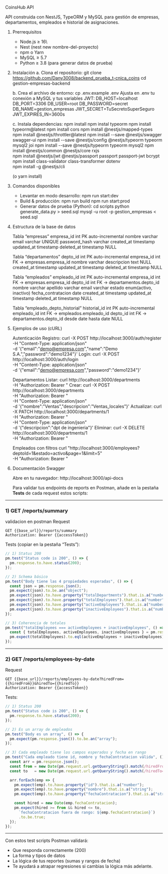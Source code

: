 CoinsHub API

API construida con NestJS, TypeORM y MySQL para gestión de empresas, departamentos, empleados e historial de asignaciones.

1. Prerrequisitos
   - Node.js ≥ 16\
   - Nest (nest new nombre-del-proyecto)
   - npm o Yarn
   - MySQL ≥ 5.7
   - Python ≥ 3.8 (para generar datos de prueba)

2. Instalación
   a. Clona el repositorio:
      git clone https://github.com/Dany3008/backend_prueba_t-cnica_coins
      cd gestion-empresas-backend

   b. Crea el archivo de entorno:
      cp .env.example .env
      Ajusta en .env tu conexión a MySQL y tus variables JWT:
         DB_HOST=localhost
         DB_PORT=3306
         DB_USER=root
         DB_PASSWORD=secret
         DB_NAME=gestion_empresas
         JWT_SECRET=TuSecretoSuperSeguro
         JWT_EXPIRES_IN=3600s

   c. Instala dependencias:
      npm install
      npm instal typeorm
      npm install typeorm@latest 
      npm install cors 
      npm install @nestjs/mapped-types 
      npm install @nestjs/throttler@latest 
      npm install --save @nestjs/swagger swagger-ui
      npm install --save @nestjs/config @nestjs/typeorm typeorm mysql2 joi
      npm install --save @nestjs/typeorm typeorm  mysql2 
      npm install @nestjs/common @nestjs/core rxjs      
      npm install @nestjs/jwt @nestjs/passport passport passport-jwt bcrypt                                                
      npm install class-validator class-transformer dotenv              
      npm install -g @nestjs/cli                                                     

      (o yarn install)

3. Comandos disponibles
   - Levantar en modo desarrollo:
       npm run start:dev
   - Build & producción:
       npm run build
       npm run start:prod
   - Generar datos de prueba (Python):
       cd scripts
       python generate_data.py > seed.sql
       mysql -u root -p gestion_empresas < seed.sql

4. Estructura de la base de datos

   Tabla “empresas”
     empresa_id     int PK auto-incremental
     nombre         varchar
     email          varchar UNIQUE
     password_hash  varchar
     created_at     timestamp
     updated_at     timestamp
     deleted_at     timestamp NULL

   Tabla “departamentos”
     depto_id       int PK auto-incremental
     empresa_id     int FK → empresas.empresa_id
     nombre         varchar
     descripcion    text NULL
     created_at     timestamp
     updated_at     timestamp
     deleted_at     timestamp NULL

   Tabla “empleados”
     empleado_id        int PK auto-incremental
     empresa_id         int FK → empresas.empresa_id
     depto_id           int FK → departamentos.depto_id
     nombre             varchar
     apellido           varchar
     email              varchar
     estado             enum(activo, inactivo)
     fecha_contratacion date
     created_at         timestamp
     updated_at         timestamp
     deleted_at         timestamp NULL

   Tabla “empleado_depto_historial”
     historial_id  int PK auto-incremental
     empleado_id   int FK → empleados.empleado_id
     depto_id      int FK → departamentos.depto_id
     desde         date
     hasta         date NULL

5. Ejemplos de uso (cURL)

   Autenticación
     Registro:
       curl -X POST http://localhost:3000/auth/register \
         -H "Content-Type: application/json" \
         -d '{"email":"demo@empresa.com","name":"Demo S.A.","password":"demo1234"}'
     Login:
       curl -X POST http://localhost:3000/auth/login \
         -H "Content-Type: application/json" \
         -d '{"email":"demo@empresa.com","password":"demo1234"}'

   Departamentos
     Listar:
       curl http://localhost:3000/departments \
         -H "Authorization: Bearer <TOKEN>"
     Crear:
       curl -X POST http://localhost:3000/departments \
         -H "Authorization: Bearer <TOKEN>" \
         -H "Content-Type: application/json" \
         -d '{"nombre":"Ventas","descripcion":"Ventas_locales"}'
     Actualizar:
       curl -X PATCH http://localhost:3000/departments/1 \
         -H "Authorization: Bearer <TOKEN>" \
         -H "Content-Type: application/json" \
         -d '{"descripcion":"dpt de ingenieria"}'
     Eliminar:
       curl -X DELETE http://localhost:3000/departments/1 \
         -H "Authorization: Bearer <TOKEN>"

   Empleados con filtros
     curl "http://localhost:3000/employees?deptoId=1&estado=activo&page=1&limit=5" \
       -H "Authorization: Bearer <TOKEN>"

6. Documentación Swagger

   Abre en tu navegador:
     http://localhost:3000/api-docs

    Para validar tus endpoints de reports en Postman, añade en la pestaña **Tests** de cada request estos scripts:

---

### 1) GET /reports/summary
validacion en postman
Request  
```
GET {{base_url}}/reports/summary
Authorization: Bearer {{accessToken}}
```

Tests (copiar en la pestaña “Tests”):

```js
// 1) Status 200
pm.test("Status code is 200", () => {
  pm.response.to.have.status(200);
});

// 2) Schema básico
pm.test("Body tiene las 4 propiedades esperadas", () => {
  const json = pm.response.json();
  pm.expect(json).to.be.an("object");
  pm.expect(json).to.have.property("totalDepartments").that.is.a("number");
  pm.expect(json).to.have.property("totalEmployees").that.is.a("number");
  pm.expect(json).to.have.property("activeEmployees").that.is.a("number");
  pm.expect(json).to.have.property("inactiveEmployees").that.is.a("number");
});

// 3) Coherencia de totales
pm.test("totalEmployees === activeEmployees + inactiveEmployees", () => {
  const { totalEmployees, activeEmployees, inactiveEmployees } = pm.response.json();
  pm.expect(totalEmployees).to.eql(activeEmployees + inactiveEmployees);
});
```

---

### 2) GET /reports/employees-by-date

Request  
```
GET {{base_url}}/reports/employees-by-date?hiredFrom={{hiredFrom}}&hiredTo={{hiredTo}}
Authorization: Bearer {{accessToken}}
```

Tests:

```js
// 1) Status 200
pm.test("Status code is 200", () => {
  pm.response.to.have.status(200);
});

// 2) Es un array de empleados
pm.test("Body es un array", () => {
  pm.expect(pm.response.json()).to.be.an("array");
});

// 3) Cada empleado tiene los campos esperados y fecha en rango
pm.test("Cada empleado tiene id, nombre y fechaContratacion válida", () => {
  const arr = pm.response.json();
  const from = new Date(pm.request.url.getQueryString().match(/hiredFrom=([^&]*)/)[1]);
  const to   = new Date(pm.request.url.getQueryString().match(/hiredTo=([^&]*)/)[1]);

  arr.forEach(emp => {
    pm.expect(emp).to.have.property("id").that.is.a("number");
    pm.expect(emp).to.have.property("nombre").that.is.a("string");
    pm.expect(emp).to.have.property("fechaContratacion").that.is.a("string");

    const hired = new Date(emp.fechaContratacion);
    pm.expect(hired >= from && hired <= to, 
      `fechaContratacion fuera de rango: ${emp.fechaContratacion}`)
      .to.be.true;
  });
});
```

---

Con estos test scripts Postman validará:

- Que responda correctamente (200)  
- La forma y tipos de datos  
- La lógica de tus reportes (sumas y rangos de fecha)  
- Te ayudará a atrapar regresiones si cambias la lógica más adelante.



